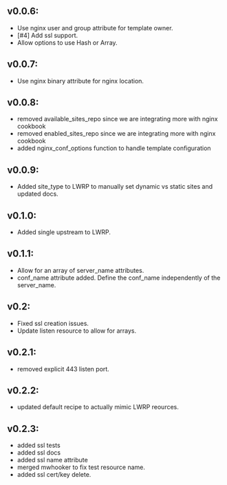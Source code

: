 ## v0.0.6:

* Use nginx user and group attribute for template owner.
* [#4] Add ssl support.
* Allow options to use Hash or Array.

## v0.0.7:

* Use nginx binary attribute for nginx location.

## v0.0.8:

* removed available_sites_repo since we are integrating more with nginx cookbook
* removed enabled_sites_repo since we are integrating more with nginx cookbook
* added nginx_conf_options function to handle template configuration

## v0.0.9:

* Added site_type to LWRP to manually set dynamic vs static sites and updated docs.

## v0.1.0:

* Added single upstream to LWRP.

## v0.1.1:

* Allow for an array of server_name attributes.
* conf_name attribute added.  Define the conf_name independently of the server_name.

## v0.2:

* Fixed ssl creation issues.
* Update listen resource to allow for arrays.

## v0.2.1:

* removed explicit 443 listen port.

## v0.2.2:

* updated default recipe to actually mimic LWRP reources.

## v0.2.3:

* added ssl tests
* added ssl docs
* added ssl name attribute
* merged mwhooker to fix test resource name.
* added ssl cert/key delete.